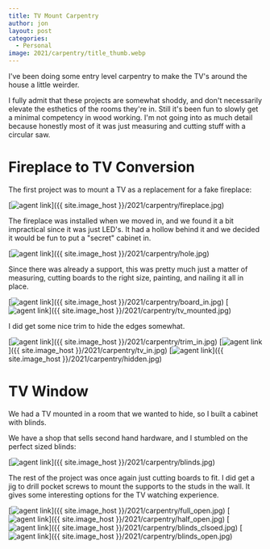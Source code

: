 ```yaml
---
title: TV Mount Carpentry 
author: jon
layout: post
categories:
  - Personal
image: 2021/carpentry/title_thumb.webp
---
```


I've been doing some entry level carpentry to make the TV's around the house a little weirder.

I fully admit that these projects are somewhat shoddy, and don't necessarily elevate the esthetics of the rooms they're in. Still it's been fun to slowly get a minimal competency in wood working. I'm not going into as much detail because honestly most of it was just measuring and cutting stuff with a circular saw.

# Fireplace to TV Conversion

The first project was to mount a TV as a replacement for a fake fireplace:

[<img class="center" src="{{ site.image_host }}/2021/carpentry/fireplace_thumb.webp" alt="agent link">]({{ site.image_host }}/2021/carpentry/fireplace.jpg)

The fireplace was installed when we moved in, and we found it a bit impractical since it was just LED's. It had a hollow behind it and we decided it would be fun to put a "secret" cabinet in.

[<img class="center" src="{{ site.image_host }}/2021/carpentry/hole_thumb.webp" alt="agent link">]({{ site.image_host }}/2021/carpentry/hole.jpg)

Since there was already a support, this was pretty much just a matter of measuring, cutting boards to the right size, painting, and nailing it all in place.

[<img class="center" src="{{ site.image_host }}/2021/carpentry/board_in_thumb.webp" alt="agent link">]({{ site.image_host }}/2021/carpentry/board_in.jpg)
[<img class="center" src="{{ site.image_host }}/2021/carpentry/tv_mounted_thumb.webp" alt="agent link">]({{ site.image_host }}/2021/carpentry/tv_mounted.jpg)

I did get some nice trim to hide the edges somewhat.

[<img class="center" src="{{ site.image_host }}/2021/carpentry/trim_in_thumb.webp" alt="agent link">]({{ site.image_host }}/2021/carpentry/trim_in.jpg)
[<img class="center" src="{{ site.image_host }}/2021/carpentry/tv_in_thumb.webp" alt="agent link">]({{ site.image_host }}/2021/carpentry/tv_in.jpg)
[<img class="center" src="{{ site.image_host }}/2021/carpentry/hidden_thumb.webp" alt="agent link">]({{ site.image_host }}/2021/carpentry/hidden.jpg)

# TV Window

We had a TV mounted in a room that we wanted to hide, so I built a cabinet with blinds.

We have a shop that sells second hand hardware, and I stumbled on the perfect sized blinds:

[<img class="center" src="{{ site.image_host }}/2021/carpentry/blinds_thumb.webp" alt="agent link">]({{ site.image_host }}/2021/carpentry/blinds.jpg)

The rest of the project was once again just cutting boards to fit. I did get a jig to drill pocket screws to mount the supports to the studs in the wall. It gives some interesting options for the TV watching experience.

[<img class="center" src="{{ site.image_host }}/2021/carpentry/full_open_thumb.webp" alt="agent link">]({{ site.image_host }}/2021/carpentry/full_open.jpg)
[<img class="center" src="{{ site.image_host }}/2021/carpentry/half_open_thumb.webp" alt="agent link">]({{ site.image_host }}/2021/carpentry/half_open.jpg)
[<img class="center" src="{{ site.image_host }}/2021/carpentry/blinds_clsoed_thumb.webp" alt="agent link">]({{ site.image_host }}/2021/carpentry/blinds_clsoed.jpg)
[<img class="center" src="{{ site.image_host }}/2021/carpentry/blinds_open_thumb.webp" alt="agent link">]({{ site.image_host }}/2021/carpentry/blinds_open.jpg)


